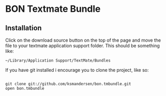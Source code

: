 BON Textmate Bundle
=====================

Installation
------------

Click on the download source button on the top of the page and move the file to your textmate application support folder.
This should be something like:

<pre><code>~/Library/Application Support/TextMate/Bundles</code></pre>

If you have git installed i encourage you to clone the project, like so:

<pre><code>
git clone git://github.com/ksmandersen/bon.tmbundle.git
open bon.tmbundle
</code></pre>

